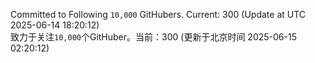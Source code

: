 Committed to Following `10,000` GitHubers. Current: <!-- FOLLOWING_COUNT -->300<!-- FOLLOWING_COUNT --> (Update at UTC <!-- LAST_UPDATED -->2025-06-14 18:20:12<!-- LAST_UPDATED -->)<br>
致力于关注`10,000`个GitHuber。当前：<!-- FOLLOWING_COUNT -->300<!-- FOLLOWING_COUNT --> (更新于北京时间 <!-- LAST_UPDATED_CST -->2025-06-15 02:20:12<!-- LAST_UPDATED_CST -->)
